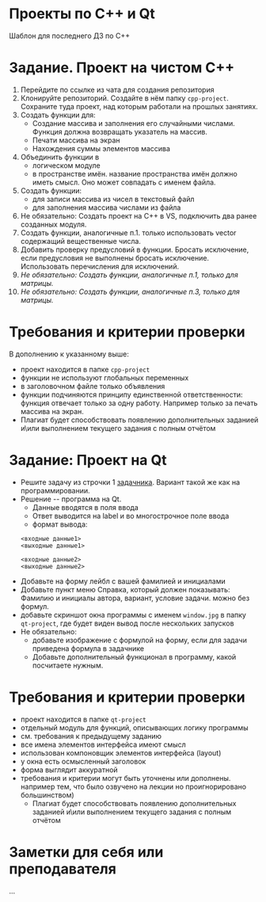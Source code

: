 # Проекты по C++ и Qt
Шаблон для последнего ДЗ по C++



# Задание. Проект на чистом C++
1. Перейдите по ссылке из чата для создания репозитория
1. Клонируйте репозиторий. Создайте в нём папку ```cpp-project```. Сохраните туда проект, над которым работали на прошлых занятиях. 
1. Создать функции для: 
   - Создание массива и заполнения его случайными числами. Функция должна возвращать указатель на массив.
   - Печати массива на экран
   - Нахождения суммы элементов массива
1. Объединить функции в
   - логическом модуле
   - в пространстве имён. название пространства имён должно иметь смысл. Оно может совпадать с именем файла.
2. Создать функции:
   - для записи массива из чисел в текстовый файл
   - для заполнения массива числами из файла
3. Не обязательно: Создать проект на C++ в VS, подключить два ранее созданных модуля.
1. Создать функции, аналогичные п.1. только использовать vector содержащий вещественные числа.
1. Добавить проверку предусловий в функции. Бросать исключение, если предусловия не выполнены бросать исключение. Использовать перечисления для исключений.
2. *Не обязательно: Создать функции, аналогичные п.1, только для матрицы.*
2. *Не обязательно: Создать функции, аналогичные п.3, только для матрицы.*

# Требования и критерии проверки
В дополнению к указанному выше:
- проект находится в папке ```cpp-project```
- функции не используют глобальных переменных
- в заголовочном файле только объявления
- функции подчиняются принципу единственной ответственности: функция отвечает только за одну работу. Например только за печать массива на экран.
- Плагиат будет способствовать появлению дополнительных заданией и\или выполнением текущего задания с полным отчётом

  
# Задание: Проект на Qt
- Решите задачу из строчки 1 [задачника](https://ivtipm.github.io/Programming/Files/spisocall.htmhttps://ivtipm.github.io/Programming/Files/spisocall.htm). Вариант такой же как на программировании. 
- Решение -- программа на Qt.
   - Данные вводятся в поля ввода
   - Ответ выводится на label и во многострочное поле ввода
   - формат вывода: 
   ```
   <входные данные1>
   <выходные данные1>
   
   <входные данные2>
   <выходные данные2>
   ```
- Добавьте на форму лейбл c вашей фамилией и инициалами
- Добавьте пункт меню Справка, который должен показывать: Фамилию и инициалы автора, вариант, условие задачи. можно без формул.
- добавьте скриншот окна программы с именем ```window.jpg``` в папку ```qt-project```, где будет виден вывод после нескольких запусков
- Не обязательно: 
   - добавьте изображение с формулой на форму, если для задачи приведена формула в задачнике
   - Добавьте дополнительный функционал в программу, какой посчитаете нужным.


# Требования и критерии проверки
- проект находится в папке ```qt-project```
- отдельный модуль для функций, описывающих логику программы
- см. требования к предыдущему заданию
- все имена элементов интерфейса имеют смысл
- использован компоновщик элементов интерфейса (layout)
- у окна есть осмысленный заголовок
- форма выглядит аккуратной
- требования и критерии могут быть уточнены или дополнены. например тем, что было озвучено на лекции но проигнорировано большинством)
  - Плагиат будет способствовать появлению дополнительных заданией и\или выполнением текущего задания с полным отчётом

# Заметки для себя или преподавателя
...

